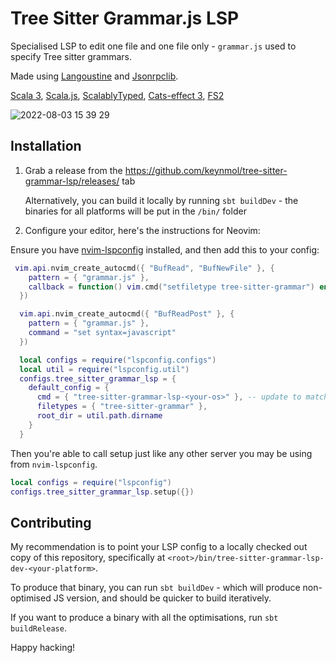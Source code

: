 # Tree Sitter Grammar.js LSP

Specialised LSP to edit one file and one file only - `grammar.js` used to specify Tree sitter grammars.

Made using [Langoustine](https://github.com/neandertech/langoustine) 
and [Jsonrpclib](https://github.com/neandertech/jsonrpclib).

[Scala 3](https://docs.scala-lang.org/scala3/book/introduction.html#), 
[Scala.js](https://www.scala-js.org), 
[ScalablyTyped](https://scalablytyped.org/docs/readme.html),
[Cats-effect 3](https://typelevel.org/cats-effect/),
[FS2](https://fs2.io/#/)

![2022-08-03 15 39 29](https://user-images.githubusercontent.com/1052965/182636739-3f63349b-2336-4afa-8fc9-767b392df25b.gif)

## Installation

1. Grab a release from the https://github.com/keynmol/tree-sitter-grammar-lsp/releases/ tab
   
   Alternatively, you can build it locally by running `sbt buildDev` - the binaries 
   for all platforms will be put in the `/bin/` folder
2. Configure your editor, here's the instructions for Neovim:

Ensure you have [nvim-lspconfig](https://github.com/neovim/nvim-lspconfig)
installed, and then add this to your config:

```lua
 vim.api.nvim_create_autocmd({ "BufRead", "BufNewFile" }, {
    pattern = { "grammar.js" },
    callback = function() vim.cmd("setfiletype tree-sitter-grammar") end
  })

  vim.api.nvim_create_autocmd({ "BufReadPost" }, {
    pattern = { "grammar.js" },
    command = "set syntax=javascript"
  })

  local configs = require("lspconfig.configs")
  local util = require("lspconfig.util")
  configs.tree_sitter_grammar_lsp = {
    default_config = {
      cmd = { "tree-sitter-grammar-lsp-<your-os>" }, -- update to match your local installation location
      filetypes = { "tree-sitter-grammar" },
      root_dir = util.path.dirname
    }
  }
```

Then you're able to call setup just like any other server you may be using from
`nvim-lspconfig`.

```lua
local configs = require("lspconfig")
configs.tree_sitter_grammar_lsp.setup({})
```

## Contributing

My recommendation is to point your LSP config to a locally checked out copy of 
this repository, specifically at `<root>/bin/tree-sitter-grammar-lsp-dev-<your-platform>`.

To produce that binary, you can run `sbt buildDev` - which will produce non-optimised
JS version, and should be quicker to build iteratively.

If you want to produce a binary with all the optimisations, run `sbt buildRelease`.

Happy hacking!
